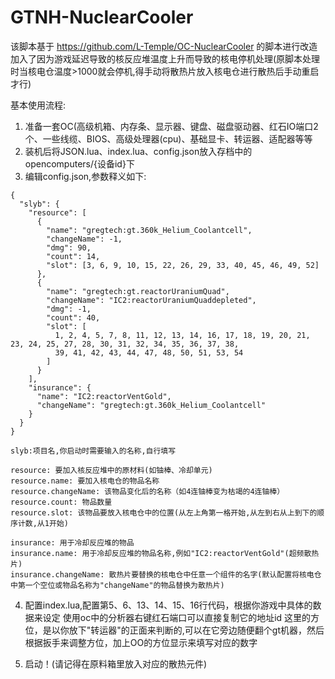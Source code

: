 # GTNH-NuclearCooler
该脚本基于
https://github.com/L-Temple/OC-NuclearCooler
的脚本进行改造
加入了因为游戏延迟导致的核反应堆温度上升而导致的核电停机处理(原脚本处理时当核电仓温度>1000就会停机,得手动将散热片放入核电仓进行散热后手动重启才行)

基本使用流程:
1. 准备一套OC(高级机箱、内存条、显示器、键盘、磁盘驱动器、红石IO端口2个、一些线缆、BIOS、高级处理器(cpu)、基础显卡、转运器、适配器等等
2. 装机后将JSON.lua、index.lua、config.json放入存档中的opencomputers/{设备id}下
3. 编辑config.json,参数释义如下:
```
{
  "slyb": {
    "resource": [
      {
        "name": "gregtech:gt.360k_Helium_Coolantcell",
        "changeName": -1,
        "dmg": 90,
        "count": 14,
        "slot": [3, 6, 9, 10, 15, 22, 26, 29, 33, 40, 45, 46, 49, 52]
      },
      {
        "name": "gregtech:gt.reactorUraniumQuad",
        "changeName": "IC2:reactorUraniumQuaddepleted",
        "dmg": -1,
        "count": 40,
        "slot": [
          1, 2, 4, 5, 7, 8, 11, 12, 13, 14, 16, 17, 18, 19, 20, 21, 23, 24, 25, 27, 28, 30, 31, 32, 34, 35, 36, 37, 38,
          39, 41, 42, 43, 44, 47, 48, 50, 51, 53, 54
        ]
      }
    ],
    "insurance": {
      "name": "IC2:reactorVentGold",
      "changeName": "gregtech:gt.360k_Helium_Coolantcell"
    }
  }
}
```
```
slyb:项目名,你启动时需要输入的名称,自行填写

resource: 要加入核反应堆中的原材料(如铀棒、冷却单元)
resource.name: 要加入核电仓的物品名称
resource.changeName: 该物品变化后的名称（如4连铀棒变为枯竭的4连铀棒）
resource.count: 物品数量
resource.slot: 该物品要放入核电仓中的位置(从左上角第一格开始,从左到右从上到下的顺序计数,从1开始)

insurance: 用于冷却反应堆的物品
insurance.name: 用于冷却反应堆的物品名称,例如"IC2:reactorVentGold"(超频散热片)
insurance.changeName: 散热片要替换的核电仓中任意一个组件的名字(默认配置将核电仓中第一个空位或物品名称为"changeName"的物品替换为散热片)
```
4. 配置index.lua,配置第5、6、13、14、15、16行代码，根据你游戏中具体的数据来设定
使用oc中的分析器右键红石端口可以直接复制它的地址id
这里的方位，是以你放下"转运器"的正面来判断的,可以在它旁边随便翻个gt机器，然后根据扳手来调整方位，加上OO的方位显示来填写对应的数字

5. 启动！(请记得在原料箱里放入对应的散热元件)
